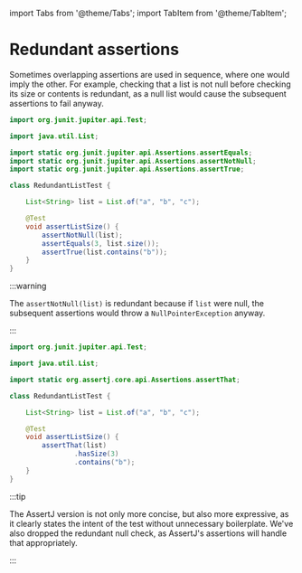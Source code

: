 import Tabs from '@theme/Tabs';
import TabItem from '@theme/TabItem';

# Redundant assertions

Sometimes overlapping assertions are used in sequence, where one would imply the other.
For example, checking that a list is not null before checking its size or contents is redundant,
as a null list would cause the subsequent assertions to fail anyway.

<Tabs groupId="state">
<TabItem value="before" label="Before">

```java title="RedundantListTest.java"
import org.junit.jupiter.api.Test;

import java.util.List;

import static org.junit.jupiter.api.Assertions.assertEquals;
import static org.junit.jupiter.api.Assertions.assertNotNull;
import static org.junit.jupiter.api.Assertions.assertTrue;

class RedundantListTest {

    List<String> list = List.of("a", "b", "c");

    @Test
    void assertListSize() {
        assertNotNull(list);
        assertEquals(3, list.size());
        assertTrue(list.contains("b"));
    }
}
```

:::warning

The `assertNotNull(list)` is redundant because if `list` were null,
the subsequent assertions would throw a `NullPointerException` anyway.

:::

</TabItem>
<TabItem value="after" label="After">

```java title="RedundantListTest.java"
import org.junit.jupiter.api.Test;

import java.util.List;

import static org.assertj.core.api.Assertions.assertThat;

class RedundantListTest {

    List<String> list = List.of("a", "b", "c");

    @Test
    void assertListSize() {
        assertThat(list)
                .hasSize(3)
                .contains("b");
    }
}
```

:::tip

The AssertJ version is not only more concise, but also more expressive,
as it clearly states the intent of the test without unnecessary boilerplate.
We've also dropped the redundant null check, as AssertJ's assertions will handle that appropriately.

:::

</TabItem>
</Tabs>

